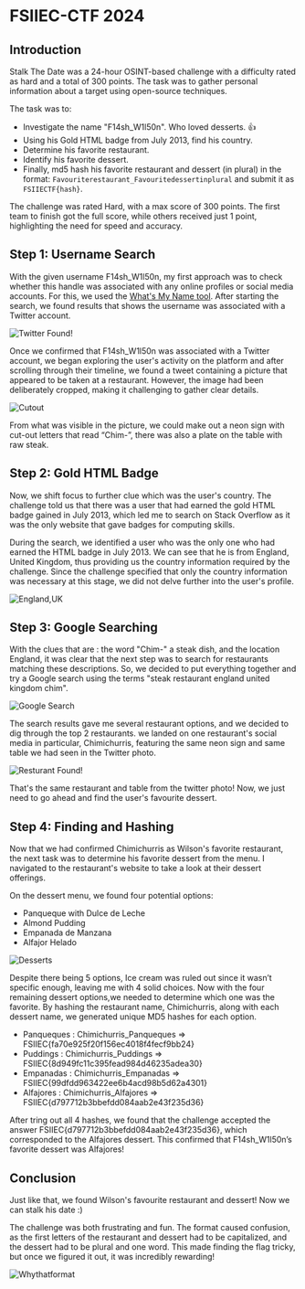 # FSIIEC-CTF 2024

## Introduction

Stalk The Date was a 24-hour OSINT-based challenge with a difficulty rated as hard and a total of 300 points. The task was to gather personal information about a target using open-source techniques.

The task was to:

- Investigate the name "F14sh_W1l50n". Who loved desserts. 👍
- Using his Gold HTML badge from July 2013, find his country.
- Determine his favorite restaurant.
- Identify his favorite dessert.
- Finally, md5 hash his favorite restaurant and dessert (in plural) in the format: `Favouriterestaurant_Favouritedessertinplural`
  and submit it as `FSIIECTF{hash}`.

The challenge was rated Hard, with a max score of 300 points. The first team to finish got the full score, while others received just 1 point, highlighting the need for speed and accuracy.

## Step 1: Username Search

With the given username F14sh_W1l50n, my first approach was to check whether this handle was associated with any online profiles or social media accounts. For this, we used the [What's My Name tool](https://whatsmyname.app/). After starting the search, we found results that shows the username was associated with a Twitter account.

![Twitter Found!](WilsonFtwitter.png)

Once we confirmed that F14sh_W1l50n was associated with a Twitter account, we began exploring the user's activity on the platform and after scrolling through their timeline, we found a tweet containing a picture that appeared to be taken at a restaurant. However, the image had been deliberately cropped, making it challenging to gather clear details.

![Cutout](Restaurant.png)

From what was visible in the picture, we could make out a neon sign with cut-out letters that read “Chim-”, there was also a plate on the table with raw steak.

## Step 2: Gold HTML Badge

Now, we shift focus to further clue which was the user's country. The challenge told us that there was a user that had earned the gold HTML badge gained in July 2013, which led me to search on Stack Overflow as it was the only website that gave badges for computing skills.

During the search, we identified a user who was the only one who had earned the HTML badge in July 2013. We can see that he is from England, United Kingdom, thus providing us the country information required by the challenge. Since the challenge specified that only the country information was necessary at this stage, we did not delve further into the user's profile.

![England,UK](gold_html.png)

## Step 3: Google Searching

With the clues that are : the word "Chim-" a steak dish, and the location England, it was clear that the next step was to search for restaurants matching these descriptions. So, we decided to put everything together and try a Google search using the terms "steak restaurant england united kingdom chim".

![Google Search](Restaurants.png)

The search results gave me several restaurant options, and we decided to dig through the top 2 restaurants. we landed on one restaurant's social media in particular, Chimichurris, featuring the same neon sign and same table we had seen in the Twitter photo.

![Resturant Found!](Similiar.png)

That's the same restaurant and table from the twitter photo! Now, we just need to go ahead and find the user's favourite dessert.

## Step 4: Finding and Hashing

Now that we had confirmed Chimichurris as Wilson's favorite restaurant, the next task was to determine his favorite dessert from the menu. I navigated to the restaurant's website to take a look at their dessert offerings.

On the dessert menu, we found four potential options:

- Panqueque with Dulce de Leche
- Almond Pudding
- Empanada de Manzana
- Alfajor Helado

![Desserts](Desserts.png)

Despite there being 5 options, Ice cream was ruled out since it wasn’t specific enough, leaving me with 4 solid choices. Now with the four remaining dessert options,we needed to determine which one was the favorite. By hashing the restaurant name, Chimichurris, along with each dessert name, we generated unique MD5 hashes for each option.

- Panqueques : Chimichurris_Panqueques => FSIIEC{fa70e925f20f156ec4018f4fecf9bb24}
- Puddings : Chimichurris_Puddings => FSIIEC{8d949fc11c395fead984d46235adea30}
- Empanadas : Chimichurris_Empanadas => FSIIEC{99dfdd963422ee6b4acd98b5d62a4301}
- Alfajores : Chimichurris_Alfajores => FSIIEC{d797712b3bbefdd084aab2e43f235d36}

After tring out all 4 hashes, we found that the challenge accepted the answer FSIIEC{d797712b3bbefdd084aab2e43f235d36}, which corresponded to the Alfajores dessert. This confirmed that F14sh_W1l50n’s favorite dessert was Alfajores!

## Conclusion

Just like that, we found Wilson's favourite restaurant and dessert! Now we can stalk his date :)

The challenge was both frustrating and fun. The format caused confusion, as the first letters of the restaurant and dessert had to be capitalized, and the dessert had to be plural and one word. This made finding the flag tricky, but once we figured it out, it was incredibly rewarding!

![Whythatformat](meme.png)
